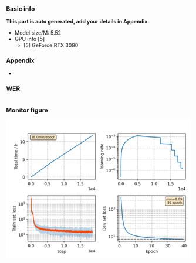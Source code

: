 ### Basic info

**This part is auto generated, add your details in Appendix**

* Model size/M: 5.52
* GPU info \[5\]
  * \[5\] GeForce RTX 3090

### Appendix

* 

### WER
```

```

### Monitor figure
![monitor](./monitor.png)
